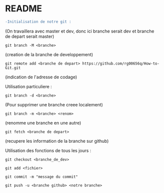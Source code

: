 # README

```diff
-Initialisation de notre git :
```
(On travaillera avec master et dev, donc ici branche serait dev et branche de depart serait master)

	git branch -M <branche>

(creation de la branche de developpement)


	git remote add <branche de depart> https://github.com/rg00656q/How-to-Git.git

(indication de l'adresse de codage)

Utilisation particuliere :

	git branch -d <branche>

(Pour supprimer une branche creee localement)


	git branch -m <branche> <renom>

(renomme une branche en une autre)


	git fetch <branche de depart>

(recupere les information de la branche sur github)

Utilisation des fonctions de tous les jours :

	git checkout <branche_de_dev>

	git add <fichier>

	git commit -m "message du commit"

	git push -u <branche github> <notre branche>
